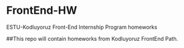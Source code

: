 # FrontEnd-HW
ESTU-Kodluyoruz Front-End Internship Program homeworks

##This repo will contain homeworks from Kodluyoruz FrontEnd Path.
